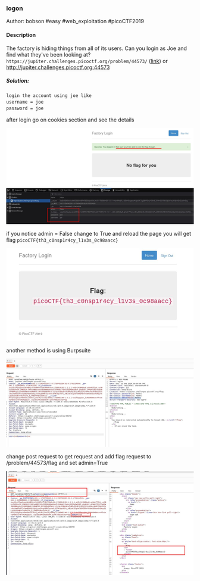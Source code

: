 ### logon

Author: bobson
#easy #web_exploitation #picoCTF2019 
#### Description

The factory is hiding things from all of its users. Can you login as Joe and find what they've been looking at? `https://jupiter.challenges.picoctf.org/problem/44573/` ([link](https://jupiter.challenges.picoctf.org/problem/44573/)) or http://jupiter.challenges.picoctf.org:44573

##### Solution:
```css
login the account using joe like 
username = joe 
password = joe
```

after login go on cookies section and see the details

![Logon/cookies\_details.jpg](Logon/cookies_details.jpg)

if you notice admin = False change to True and reload the page
you will get flag  `picoCTF{th3_c0nsp1r4cy_l1v3s_0c98aacc}`

![Logon/flag.jpg](Logon/flag.jpg)

another method is using Burpsuite 

![Logon/burp\_login\_request.jpg](Logon/burp_login_request.jpg)

change post request to get request and add flag request to  /problem/44573/flag and set admin=True

![Logon/get\_request\_flag.jpg](Logon/get_request_flag.jpg)